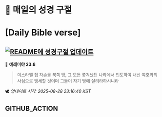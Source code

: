 # 🙏 매일의 성경 구절
# [Daily Bible verse]
## [![README에 성경구절 업데이트](https://github.com/DONGSUKA/first_test/actions/workflows/update-readme-bible.yml/badge.svg)](https://github.com/DONGSUKA/first_test/actions/workflows/update-readme-bible.yml)
<!-- START_BIBLE_VERSE -->
📖 **예레미야 23:8**
> 이스라엘 집 자손을 북쪽 땅, 그 모든 쫓겨났던 나라에서 인도하여 내신 여호와의 사심으로 맹세할 것이며 그들이 자기 땅에 살리라하시니라

🕊️ _업데이트 시각: 2025-08-28 23:16:40 KST_
  <!-- END_BIBLE_VERSE -->
## GITHUB_ACTION
